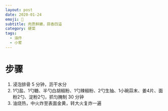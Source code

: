 ```yaml
---
layout: post
date: 2020-01-24
emoji: 🍖
subtitle: 肉质鲜嫩，蒜香四溢
category: 硬菜
tags:
  - 油炸
  - 小荤
---
```


# 步骤

1. 浸泡排骨 5 分钟，沥干水分
2. 1勺盐、1勺糖、半勺白胡椒粉、1勺辣椒粉、2勺生抽、1小碗蒜末、姜4片、面粉2勺、淀粉2勺，抓匀腌制 30 分钟
3. 油烧热，中火炸至表面金黄，转大火复炸一遍